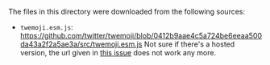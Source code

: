 The files in this directory were downloaded from the following sources:

*    `twemoji.esm.js`: https://github.com/twitter/twemoji/blob/0412b9aae4c5a724be6eeaa500da43a2f2a5ae3a/src/twemoji.esm.js Not sure if there's a hosted version, the url given in [this issue](https://github.com/twitter/twemoji/issues/303#issuecomment-405523556) does not work any more.
